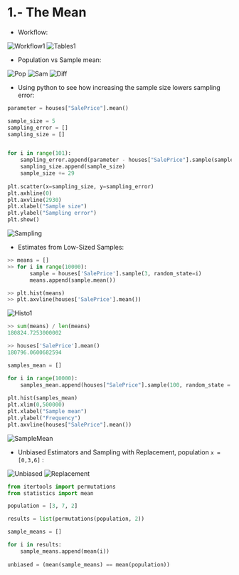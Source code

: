 # 1.- The Mean

* Workflow:

![Workflow1](https://s3.amazonaws.com/dq-content/305/s2m1_last_course.svg)
![Tables1](https://s3.amazonaws.com/dq-content/files/305/s2m1_intro.svg)

* Population vs Sample mean:

![Pop](https://s3.amazonaws.com/dq-content/files/305/s2m1_mean_pop.svg)
![Sam](https://s3.amazonaws.com/dq-content/files/305/s2m1_sample_mean.svg)
![Diff](https://s3.amazonaws.com/dq-content/files/305/s2m1_notation.svg)

* Using python to see how increasing the sample size lowers sampling error:

```python
parameter = houses["SalePrice"].mean()

sample_size = 5
sampling_error = []
sampling_size = []


for i in range(101):
    sampling_error.append(parameter - houses["SalePrice"].sample(sample_size, random_state = i).mean())
    sampling_size.append(sample_size)
    sample_size += 29
    
plt.scatter(x=sampling_size, y=sampling_error)
plt.axhline(0)
plt.axvline(2930)
plt.xlabel("Sample size")
plt.ylabel("Sampling error")
plt.show()
```

![Sampling](https://s3.amazonaws.com/dq-content/files/305/s2m1_smaller_samples_better.svg)

* Estimates from Low-Sized Samples:

```python
>> means = []
>> for i in range(10000):
       sample = houses['SalePrice'].sample(3, random_state=i)
       means.append(sample.mean())

>> plt.hist(means)
>> plt.axvline(houses['SalePrice'].mean())
```

![Histo1](https://s3.amazonaws.com/dq-content/files/305/s2m1_sampling_distro_3.png)

```python
>> sum(means) / len(means)
180824.7253000002

>> houses['SalePrice'].mean()
180796.0600682594
```

```python
samples_mean = []

for i in range(10000):
    samples_mean.append(houses["SalePrice"].sample(100, random_state = i).mean())
    
plt.hist(samples_mean)
plt.xlim(0,500000)
plt.xlabel("Sample mean")
plt.ylabel("Frequency")
plt.axvline(houses["SalePrice"].mean())
```

![SampleMean](https://s3.amazonaws.com/dq-content/files/305/s2m1_sampling_distros.png)

* Unbiased Estimators and Sampling with Replacement, population `x = [0,3,6]` :

![Unbiased](https://s3.amazonaws.com/dq-content/files/305/s2m1_samples_no_replacement.svg)
![Replacement](https://s3.amazonaws.com/dq-content/files/305/s2m1_samples_replacement.svg)

```python
from itertools import permutations
from statistics import mean

population = [3, 7, 2]

results = list(permutations(population, 2))

sample_means = []

for i in results:
    sample_means.append(mean(i))
    
unbiased = (mean(sample_means) == mean(population))
```



